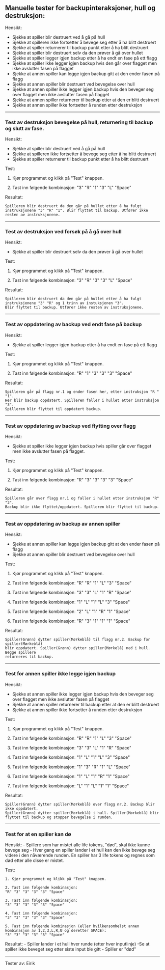 ## Manuelle tester for backupinteraksjoner, hull og destruksjon:

Hensikt: 
- Sjekke at spiller blir destruert ved å gå på hull
- Sjekke at spilleren ikke fortsetter å bevege seg etter å ha blitt destruert
- Sjekke at spiller returnerer til backup punkt etter å ha blitt destruert
- Sjekke at spiller blir destruert selv da den prøver å gå over hullet
- Sjekke at spiller legger igjen backup etter å ha endt en fase på ett flagg
- Sjekke at spiller ikke legger igjen backup hvis den går over flagget men 
	ikke avslutter fasen på flagget
- Sjekke at annen spiller kan legge igjen backup gitt at den ender fasen på flagg
- Sjekke at annen spiller blir destruert ved bevegelse over hull
- Sjekke at annen spiller ikke legger igjen backup hvis den beveger seg over 
	flagget men ikke avslutter fasen på flagget
- Sjekke at annen spiller returnerer til backup etter at den er blitt destruert
- Sjekke at annen spiller ikke fortsetter å runden etter destruksjon

---
### Test av destruksjon bevegelse på hull, returnering til backup og slutt av fase.

Hensikt:
- Sjekke at spiller blir destruert ved å gå på hull
- Sjekke at spilleren ikke fortsetter å bevege seg etter å ha blitt destruert
- Sjekke at spiller returnerer til backup punkt etter å ha blitt destruert

Test:

1. Kjør programmet og klikk på "Test" knappen.

2. Tast inn følgende kombinasjon:
  "3" "R" "1" "3" "L" "Space"

Resultat:

	Spilleren blir destruert da den går på hullet etter å ha fulgt
	instruksjonene "3" "R" "1". Blir flyttet til backup. Utfører ikke
	resten av instruksjonene.
	
---

### Test av destruksjon ved forsøk på å gå over hull

Hensikt:
- Sjekke at spiller blir destruert selv da den prøver å gå over hullet

Test:

1. Kjør programmet og klikk på "Test" knappen.

2. Tast inn følgende kombinasjon:
  "3" "R" "3" "3" "L" "Space"

Resultat:

	Spilleren blir destruert da den går på hullet etter å ha fulgt
	instruksjonene "3" "R" og 1 trinn av instuksjonen "3".
	Blir flyttet til backup. Utfører ikke resten av instruksjonene.
	
---

### Test av oppdatering av backup ved endt fase på backup

Hensikt:
- Sjekke at spiller legger igjen backup etter å ha endt en fase på ett flagg


Test:

1. Kjør programmet og klikk på "Test" knappen.

2. Tast inn følgende kombinasjon:
   "R" "1" "3" "3" "3" "Space"
   
Resultat:

	Spilleren går på flagg nr.1 og ender fasen her, etter instruksjon "R " "1".
	Her blir backup oppdatert. Spilleren faller i hullet etter instruksjon "3".
	Spilleren blir flyttet til oppdatert backup.
	
---

### Test av oppdatering av backup ved flytting over flagg

Hensikt:
- Sjekke at spiller ikke legger igjen backup hvis spiller går over flagget 
men ikke avslutter fasen på flagget.

Test:

1. Kjør programmet og klikk på "Test" knappen.

2. Tast inn følgende kombinasjon:
   "R" "3" "3" "3" "3" "Space"
   
Resultat:

	Spilleren går over flagg nr.1 og faller i hullet etter instruksjon "R" "3".
	Backup blir ikke flyttet/oppdatert. Spilleren blir flyttet til backup.
	
---


### Test av oppdatering av backup av annen spiller

Hensikt:
- Sjekke at annen spiller kan legge igjen backup gitt at den ender fasen på flagg
- Sjekke at annen spiller blir destruert ved bevegelse over hull

Test:

1. Kjør programmet og klikk på "Test" knappen.

2. Tast inn følgende kombinasjon:
   "R" "R" "1" "L" "3" "Space"

3. Tast inn følgende kombinasjon:
   "3" "3" "L" "1" "R" "Space"

4. Tast inn følgende kombinasjon:
   "1" "L" "1" "L" "3" "Space"

5. Tast inn følgende kombinasjon:
   "2" "L" "1" "R" "1" "Space"

6. Tast inn følgende kombinasjon:
   "R" "3" "1" "1" "1" "Space"

Resultat:

	Spiller(Grønn) dytter spiller(Mørkeblå) til flagg nr.2. Backup for spiller(Mørkeblå)
	blir oppdatert. Spiller(Grønn) dytter spiller(Mørkelå) ned i hull. Begge spillere
	returneres til backup.
	
---

### Test for annen spiller ikke legge igjen backup

Hensikt:
- Sjekke at annen spiller ikke legger igjen backup hvis den beveger seg over 
	flagget men ikke avslutter fasen på flagget
- Sjekke at annen spiller returnerer til backup etter at den er blitt destruert
- Sjekke at annen spiller ikke fortsetter å runden etter destruksjon

Test:

1. Kjør programmet og klikk på "Test" knappen.

2. Tast inn følgende kombinasjon:
   "R" "R" "1" "L" "3" "Space"

3. Tast inn følgende kombinasjon:
   "3" "3" "L" "1" "R" "Space"

4. Tast inn følgende kombinasjon:
   "1" "L" "1" "L" "3" "Space"

5. Tast inn følgende kombinasjon:
   "1" "3" "R" "1" "L" "Space"

6. Tast inn følgende kombinasjon:
   "1" "L" "1" "R" "1" "Space"

7. Tast inn følgende kombinasjon:
   "L" "1" "L" "1" "1" "Space"

Resultat:

	Spiller(Grønn) dytter spiller(Mørkeblå) over flagg nr.2. Backup blir ikke oppdatert.
	Spiller(Grønn) dytter spiller(Mørkeblå) i hull. Spiller(Mørkeblå) blir
	flyttet til backup og stopper bevegelse i runden.
	
---

### Test for at en spiller kan dø
Hensikt:
    - Spillere som har mistet alle life tokens, "død", skal ikke kunne bevege seg
    - Hver gang en spiller lander i et hull kan den ikke bevege seg videre i den nåværende runden.
      En spiller har 3 life tokens og regnes som død etter alle disse er mistet.

Test:

    1. Kjør programmet og klikk på "Test" knappen.

    2. Tast inn følgende kombinasjon:
    "R" "3" "3" "3" "3" "Space"

    3. Tast inn følgende kombinasjon:
    "3" "3" "3" "3" "3" "Space"

    4. Tast inn følgende kombinasjon:
    "3" "3" "3" "3" "3" "Space"

    5. Tast inn følgende kombinasjon (eller hvilkensomhelst annen kombinasjon av 1,2,3,L,R,U og deretter SPACE):
    "3" "3" "3" "3" "3" "Space"

Resultat:
    - Spiller lander i et hull hver runde (etter hver inputlinje)
    -Se at spiller ikke beveget seg etter siste input ble gitt
    - Spiller er "død"

---

Tester av: Eirik
